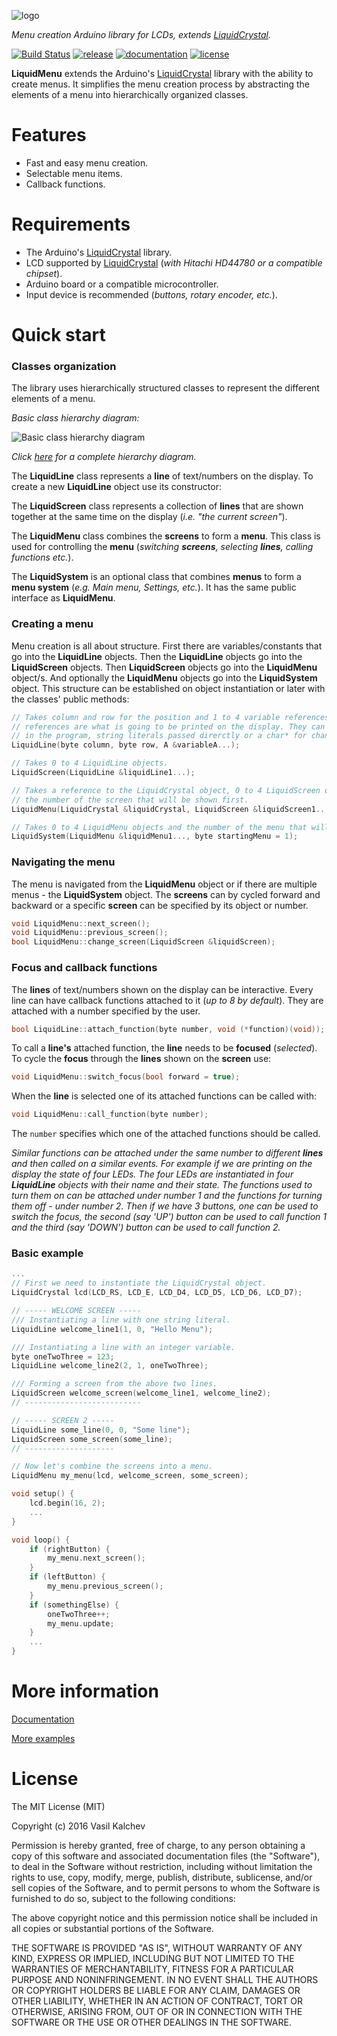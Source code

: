 ![logo](https://raw.githubusercontent.com/VasilKalchev/LiquidMenu/master/doc/logo.png)

*Menu creation Arduino library for LCDs, extends [LiquidCrystal][lc].*

[![Build Status](https://travis-ci.org/VasilKalchev/LiquidMenu.svg?branch=master)](https://travis-ci.org/VasilKalchev/LiquidMenu)
[![release](https://img.shields.io/badge/release-1.0.1-yellow.svg)](https://github.com/VasilKalchev/LiquidMenu/releases)
[![documentation](https://img.shields.io/badge/docs-doxygen-green.svg)](https://vasilkalchev.github.io/LiquidMenu/doc/html/index.html)
[![license](https://img.shields.io/github/license/mashape/apistatus.svg?maxAge=2592000)](https://opensource.org/licenses/mit-license.php)


**LiquidMenu** extends the Arduino's [LiquidCrystal][lc] library with the ability to create menus.
It simplifies the menu creation process by abstracting the elements of a menu into hierarchically organized classes.


Features
========
 - Fast and easy menu creation.
 - Selectable menu items.
 - Callback functions.


Requirements
============
 - The Arduino's [LiquidCrystal][lc] library.
 - LCD supported by <a href="https://github.com/arduino/Arduino/tree/master/libraries/LiquidCrystal"> LiquidCrystal</a> (*with Hitachi HD44780 or a compatible chipset*).
 - Arduino board or a compatible microcontroller.
 - Input device is recommended (*buttons, rotary encoder, etc.*).


Quick start
===========

### Classes organization
The library uses hierarchically structured classes to represent the different elements of a menu.

*Basic class hierarchy diagram:*

![Basic class hierarchy diagram](https://raw.githubusercontent.com/VasilKalchev/LiquidMenu/master/doc/basic_diagram.png "Basic class hierarchy diagram")

*Click [here](https://raw.githubusercontent.com/VasilKalchev/LiquidMenu/master/doc/diagram.png) for a complete hierarchy diagram.*

The **LiquidLine** class represents a **line** of text/numbers on the display.
To create a new **LiquidLine** object use its constructor:

The **LiquidScreen** class represents a collection of **lines** that are shown together at the same time on the display (*i.e. "the current screen"*).

The **LiquidMenu** class combines the **screens** to form a **menu**. This class is used for controlling the **menu** (_switching **screens**, selecting **lines**, calling functions etc._).
 
The **LiquidSystem** is an optional class that combines **menus** to form a **menu system** (*e.g. Main menu, Settings, etc.*). It has the same public interface as **LiquidMenu**.


### Creating a menu
Menu creation is all about structure. First there are variables/constants that go into the **LiquidLine** objects. Then the **LiquidLine** objects go into the **LiquidScreen** objects. Then **LiquidScreen** objects go into the **LiquidMenu** object/s. And optionally the **LiquidMenu** objects go into the **LiquidSystem** object.
This structure can be established on object instantiation or later with the classes' public methods:
```c++
// Takes column and row for the position and 1 to 4 variable references. These variable
// references are what is going to be printed on the display. They can be integers used
// in the program, string literals passed direrctly or a char* for changing text.
LiquidLine(byte column, byte row, A &variableA...);

// Takes 0 to 4 LiquidLine objects.
LiquidScreen(LiquidLine &liquidLine1...);

// Takes a reference to the LiquidCrystal object, 0 to 4 LiquidScreen objects and
// the number of the screen that will be shown first.
LiquidMenu(LiquidCrystal &liquidCrystal, LiquidScreen &liquidScreen1..., byte startingScreen = 1);

// Takes 0 to 4 LiquidMenu objects and the number of the menu that will be shown first.
LiquidSystem(LiquidMenu &liquidMenu1..., byte startingMenu = 1);
```

### Navigating the menu
The menu is navigated from the **LiquidMenu** object or if there are multiple menus - the **LiquidSystem** object. The **screens** can by cycled forward and backward or a specific **screen** can be specified by its object or number.

```c++
void LiquidMenu::next_screen();
void LiquidMenu::previous_screen();
bool LiquidMenu::change_screen(LiquidScreen &liquidScreen);
```

### Focus and callback functions
The **lines** of text/numbers shown on the display can be interactive. Every line can have callback functions attached to it (*up to 8 by default*). They are attached with a number specified by the user.
```c++
bool LiquidLine::attach_function(byte number, void (*function)(void));
```
To call a **line's** attached function, the **line** needs to be **focused** (*selected*). To cycle the **focus** through the **lines** shown on the **screen** use:
```c++
void LiquidMenu::switch_focus(bool forward = true);
```
When the **line** is selected one of its attached functions can be called with:
```c++
void LiquidMenu::call_function(byte number);
```
The `number` specifies which one of the attached functions should be called.

_Similar functions can be attached under the same number to different **lines** and then called on a similar events. For example if we are printing on the display the state of four LEDs. The four LEDs are instantiated in four **LiquidLine** objects with their name and their state. The functions used to turn them on can be attached under number 1 and the functions for turning them off - under number 2. Then if we have 3 buttons, one can be used to switch the focus, the second (say 'UP') button can be used to call function 1 and the third (say 'DOWN') button can be used to call function 2._


### Basic example
```c++
...
// First we need to instantiate the LiquidCrystal object.
LiquidCrystal lcd(LCD_RS, LCD_E, LCD_D4, LCD_D5, LCD_D6, LCD_D7);

// ----- WELCOME SCREEN -----
/// Instantiating a line with one string literal.
LiquidLine welcome_line1(1, 0, "Hello Menu");

/// Instantiating a line with an integer variable.
byte oneTwoThree = 123;
LiquidLine welcome_line2(2, 1, oneTwoThree);

/// Forming a screen from the above two lines.
LiquidScreen welcome_screen(welcome_line1, welcome_line2);
// --------------------------

// ----- SCREEN 2 -----
LiquidLine some_line(0, 0, "Some line");
LiquidScreen some_screen(some_line);
// --------------------

// Now let's combine the screens into a menu.
LiquidMenu my_menu(lcd, welcome_screen, some_screen);

void setup() {
    lcd.begin(16, 2);
    ...
}

void loop() {
    if (rightButton) {
        my_menu.next_screen();
    }
    if (leftButton) {
        my_menu.previous_screen();
    }
    if (somethingElse) {
        oneTwoThree++;
        my_menu.update;
    }
    ...
}

```


More information
================
[Documentation][docs_home]

[More examples][docs_examples]


License
=======
The MIT License (MIT)

Copyright (c) 2016 Vasil Kalchev

Permission is hereby granted, free of charge, to any person obtaining a copy
of this software and associated documentation files (the "Software"), to deal
in the Software without restriction, including without limitation the rights
to use, copy, modify, merge, publish, distribute, sublicense, and/or sell
copies of the Software, and to permit persons to whom the Software is
furnished to do so, subject to the following conditions:

The above copyright notice and this permission notice shall be included in all
copies or substantial portions of the Software.

THE SOFTWARE IS PROVIDED "AS IS", WITHOUT WARRANTY OF ANY KIND, EXPRESS OR
IMPLIED, INCLUDING BUT NOT LIMITED TO THE WARRANTIES OF MERCHANTABILITY,
FITNESS FOR A PARTICULAR PURPOSE AND NONINFRINGEMENT. IN NO EVENT SHALL THE
AUTHORS OR COPYRIGHT HOLDERS BE LIABLE FOR ANY CLAIM, DAMAGES OR OTHER
LIABILITY, WHETHER IN AN ACTION OF CONTRACT, TORT OR OTHERWISE, ARISING FROM,
OUT OF OR IN CONNECTION WITH THE SOFTWARE OR THE USE OR OTHER DEALINGS IN THE
SOFTWARE.

[lc]: https://github.com/arduino-libraries/LiquidCrystal
[docs_home]: https://vasilkalchev.github.io/LiquidMenu/doc/html/index.html
[docs_classes]: https://vasilkalchev.github.io/LiquidMenu/doc/html/annotated.html
[docs_examples]: https://vasilkalchev.github.io/LiquidMenu/doc/html/examples.html
